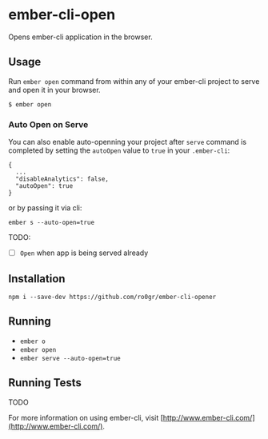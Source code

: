 # ember-cli-open

Opens ember-cli application in the browser.

## Usage
Run `ember open` command from within any of your ember-cli project to serve and open it in your browser.
```
$ ember open
```

### Auto Open on Serve
You can also enable auto-openning your project after `serve` command is completed by setting the `autoOpen` value to `true` in your `.ember-cli`:

```
{
  ...
  "disableAnalytics": false,
  "autoOpen": true
}
```

or by passing it via cli:

```
ember s --auto-open=true
```

TODO:
- [ ] `Open` when app is being served already

## Installation

```
npm i --save-dev https://github.com/ro0gr/ember-cli-opener
```

## Running

* `ember o`
* `ember open`
* `ember serve --auto-open=true`

## Running Tests

TODO

For more information on using ember-cli, visit [http://www.ember-cli.com/](http://www.ember-cli.com/).
